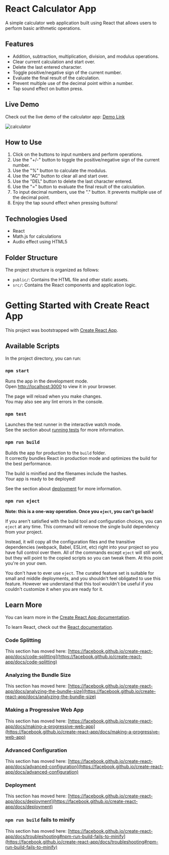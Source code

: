 # React Calculator App

A simple calculator web application built using React that allows users to perform basic arithmetic operations.



## Features

- Addition, subtraction, multiplication, division, and modulus operations.
- Clear current calculation and start over.
- Delete the last entered character.
- Toggle positive/negative sign of the current number.
- Evaluate the final result of the calculation.
- Prevent multiple use of the decimal point within a number.
- Tap sound effect on button press.

## Live Demo

Check out the live demo of the calculator app: [Demo Link](https://github.com/WebGuyAshis)

![calculator](https://github.com/WebGuyAshis/Calculator-React/assets/126752768/7e94ffe8-806d-4811-8542-0b58352ab636)

## How to Use

1. Click on the buttons to input numbers and perform operations.
2. Use the "+/-" button to toggle the positive/negative sign of the current number.
3. Use the "%" button to calculate the modulus.
4. Use the "AC" button to clear all and start over.
5. Use the "DEL" button to delete the last character entered.
6. Use the "=" button to evaluate the final result of the calculation.
7. To input decimal numbers, use the "." button. It prevents multiple use of the decimal point.
8. Enjoy the tap sound effect when pressing buttons!

## Technologies Used

- React
- Math.js for calculations
- Audio effect using HTML5 <audio> element

## Folder Structure

The project structure is organized as follows:

- `public/`: Contains the HTML file and other static assets.
- `src/`: Contains the React components and application logic.


# Getting Started with Create React App

This project was bootstrapped with [Create React App](https://github.com/facebook/create-react-app).

## Available Scripts

In the project directory, you can run:

### `npm start`

Runs the app in the development mode.\
Open [http://localhost:3000](http://localhost:3000) to view it in your browser.

The page will reload when you make changes.\
You may also see any lint errors in the console.

### `npm test`

Launches the test runner in the interactive watch mode.\
See the section about [running tests](https://facebook.github.io/create-react-app/docs/running-tests) for more information.

### `npm run build`

Builds the app for production to the `build` folder.\
It correctly bundles React in production mode and optimizes the build for the best performance.

The build is minified and the filenames include the hashes.\
Your app is ready to be deployed!

See the section about [deployment](https://facebook.github.io/create-react-app/docs/deployment) for more information.

### `npm run eject`

**Note: this is a one-way operation. Once you `eject`, you can't go back!**

If you aren't satisfied with the build tool and configuration choices, you can `eject` at any time. This command will remove the single build dependency from your project.

Instead, it will copy all the configuration files and the transitive dependencies (webpack, Babel, ESLint, etc) right into your project so you have full control over them. All of the commands except `eject` will still work, but they will point to the copied scripts so you can tweak them. At this point you're on your own.

You don't have to ever use `eject`. The curated feature set is suitable for small and middle deployments, and you shouldn't feel obligated to use this feature. However we understand that this tool wouldn't be useful if you couldn't customize it when you are ready for it.

## Learn More

You can learn more in the [Create React App documentation](https://facebook.github.io/create-react-app/docs/getting-started).

To learn React, check out the [React documentation](https://reactjs.org/).

### Code Splitting

This section has moved here: [https://facebook.github.io/create-react-app/docs/code-splitting](https://facebook.github.io/create-react-app/docs/code-splitting)

### Analyzing the Bundle Size

This section has moved here: [https://facebook.github.io/create-react-app/docs/analyzing-the-bundle-size](https://facebook.github.io/create-react-app/docs/analyzing-the-bundle-size)

### Making a Progressive Web App

This section has moved here: [https://facebook.github.io/create-react-app/docs/making-a-progressive-web-app](https://facebook.github.io/create-react-app/docs/making-a-progressive-web-app)

### Advanced Configuration

This section has moved here: [https://facebook.github.io/create-react-app/docs/advanced-configuration](https://facebook.github.io/create-react-app/docs/advanced-configuration)

### Deployment

This section has moved here: [https://facebook.github.io/create-react-app/docs/deployment](https://facebook.github.io/create-react-app/docs/deployment)

### `npm run build` fails to minify

This section has moved here: [https://facebook.github.io/create-react-app/docs/troubleshooting#npm-run-build-fails-to-minify](https://facebook.github.io/create-react-app/docs/troubleshooting#npm-run-build-fails-to-minify)

